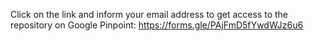 Click on the link and inform your email address to get access to the repository on Google Pinpoint: https://forms.gle/PAjFmD5fYwdWJz6u6
